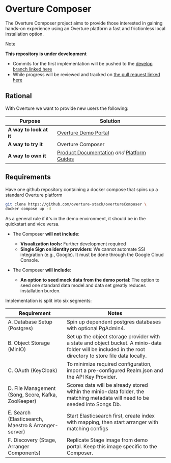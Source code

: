 # Overture Composer

The Overture Composer project aims to provide those interested in gaining hands-on experience using an Overture platform a fast and frictionless local installation option. 

> [!NOTE]
> **This repository is under development** 
> - Commits for the first implementation will be pushed to the [develop branch linked here](https://github.com/overture-stack/composer/tree/develop)
> - While progress will be reviewed and tracked on [the pull request linked here](https://github.com/overture-stack/composer/pull/1)

## Rational

With Overture we want to provide new users the following:

|Purpose|Solution|
|---|---|
| **A way to look at it**|[Overture Demo Portal](https://demo.overture.bio/)|
| **A way to try it**| Overture Composer |
| **A way to own it**| [Product Documentation](https://www.overture.bio/documentation/) *and* [Platform Guides](https://github.com/overture-stack/website/pull/385)|

## Requirements

Have one github repository containing a docker compose that spins up a standard Overture platform

```bash
git clone https://github.com/overture-stack/overtureComposer \
docker compose up -d 
```

As a general rule if it's in the demo environment, it should be in the quickstart and vice versa. 

- The Composer **will not include**:
    - **Visualization tools:** Further development required
    - **Single Sign on identity providers**: We cannot automate SSI integration (e.g., Google). It must be done through the Google Cloud Console. 

- The Composer **will include**:
    - **An option to seed mock data from the demo portal**: The option to seed one standard data model and data set greatly reduces installation burden. 

Implementation is split into six segments:

| Requirement | Notes |
|---|---|
| A. Database Setup (Postgres)         | Spin up dependent postgres databases with optional PgAdmin4. |                                                                                      
| B. Object Storage (MinIO)   | Set up the object storage provider with a state and object bucket. A minio-data folder will be included in the root directory to store file data locally.  |                                                                                      
| C. OAuth (KeyCloak)  |  To minimize required configuration, import a pre-configured Realm.json and the API Key Provider.  |                                                                                      
| D. File Management (Song, Score, Kafka, ZooKeeper)   | Scores data will be already stored within the minio-data folder, the matching metadata will need to be seeded into Songs Db. |                                                                                      
| E. Search (Elasticsearch, Maestro & Arranger-server) | Start Elasticsearch first, create index with mapping, then start arranger with matching configs |
| F. Discovery (Stage, Arranger Components) | Replicate Stage image from demo portal. Keep this image specific to the Composer.|               















